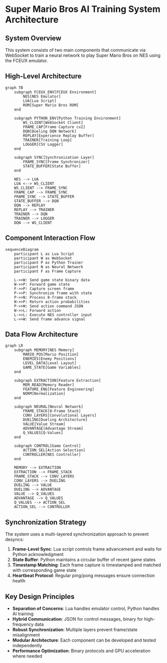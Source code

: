 # Super Mario Bros AI Training System Architecture

## System Overview

This system consists of two main components that communicate via WebSocket to train a neural network to play Super Mario Bros on NES using the FCEUX emulator.

## High-Level Architecture

```mermaid
graph TB
    subgraph FCEUX_ENV[FCEUX Environment]
        NES[NES Emulator]
        LUA[Lua Script]
        ROM[Super Mario Bros ROM]
    end
    
    subgraph PYTHON_ENV[Python Training Environment]
        WS_CLIENT[WebSocket Client]
        FRAME_CAP[Frame Capture cv2]
        DQN[Dueling DQN Network]
        REPLAY[Experience Replay Buffer]
        TRAINER[Training Loop]
        LOGGER[CSV Logger]
    end
    
    subgraph SYNC[Synchronization Layer]
        FRAME_SYNC[Frame Synchronizer]
        STATE_BUFFER[State Buffer]
    end
    
    NES --> LUA
    LUA <--> WS_CLIENT
    WS_CLIENT --> FRAME_SYNC
    FRAME_CAP --> FRAME_SYNC
    FRAME_SYNC --> STATE_BUFFER
    STATE_BUFFER --> DQN
    DQN --> REPLAY
    REPLAY --> TRAINER
    TRAINER --> DQN
    TRAINER --> LOGGER
    DQN --> WS_CLIENT
```

## Component Interaction Flow

```mermaid
sequenceDiagram
    participant L as Lua Script
    participant W as WebSocket
    participant P as Python Trainer
    participant N as Neural Network
    participant F as Frame Capture
    
    L->>W: Send game state binary data
    W->>P: Forward game state
    F->>P: Capture screen frame
    P->>P: Synchronize frame with state
    P->>N: Process 8-frame stack
    N->>P: Return action probabilities
    P->>W: Send action command JSON
    W->>L: Forward action
    L->>L: Execute NES controller input
    L->>W: Send frame advance signal
```

## Data Flow Architecture

```mermaid
graph LR
    subgraph MEMORY[NES Memory]
        MARIO_POS[Mario Position]
        ENEMIES[Enemy Positions]
        LEVEL_DATA[Level Layout]
        GAME_STATE[Game Variables]
    end
    
    subgraph EXTRACTION[Feature Extraction]
        MEM_READ[Memory Reader]
        FEATURE_ENG[Feature Engineering]
        NORM[Normalization]
    end
    
    subgraph NEURAL[Neural Network]
        FRAME_STACK[8-Frame Stack]
        CONV_LAYERS[Convolutional Layers]
        DUELING[Dueling Architecture]
        VALUE[Value Stream]
        ADVANTAGE[Advantage Stream]
        Q_VALUES[Q-Values]
    end
    
    subgraph CONTROL[Game Control]
        ACTION_SEL[Action Selection]
        CONTROLLER[NES Controller]
    end
    
    MEMORY --> EXTRACTION
    EXTRACTION --> FRAME_STACK
    FRAME_STACK --> CONV_LAYERS
    CONV_LAYERS --> DUELING
    DUELING --> VALUE
    DUELING --> ADVANTAGE
    VALUE --> Q_VALUES
    ADVANTAGE --> Q_VALUES
    Q_VALUES --> ACTION_SEL
    ACTION_SEL --> CONTROLLER
```

## Synchronization Strategy

The system uses a multi-layered synchronization approach to prevent desyncs:

1. **Frame-Level Sync**: Lua script controls frame advancement and waits for Python acknowledgment
2. **State Buffer**: Python maintains a circular buffer of recent game states
3. **Timestamp Matching**: Each frame capture is timestamped and matched with corresponding game state
4. **Heartbeat Protocol**: Regular ping/pong messages ensure connection health

## Key Design Principles

- **Separation of Concerns**: Lua handles emulator control, Python handles AI training
- **Hybrid Communication**: JSON for control messages, binary for high-frequency data
- **Robust Synchronization**: Multiple layers prevent frame/state misalignment
- **Modular Architecture**: Each component can be developed and tested independently
- **Performance Optimization**: Binary protocols and GPU acceleration where needed